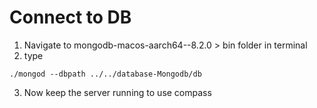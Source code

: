 # Connect to DB

1. Navigate to mongodb-macos-aarch64--8.2.0 > bin folder in terminal
2. type

```
./mongod --dbpath ../../database-Mongodb/db
```

3. Now keep the server running to use compass
